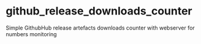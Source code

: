 # github_release_downloads_counter
Simple GithubHub release artefacts downloads counter with webserver for numbers monitoring

